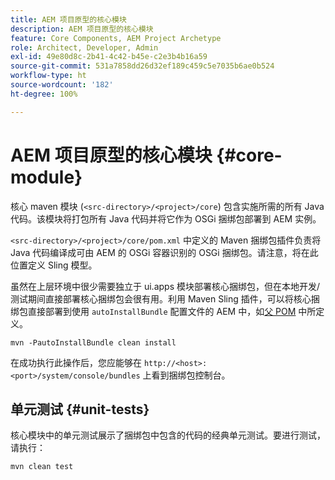 ```yaml
---
title: AEM 项目原型的核心模块
description: AEM 项目原型的核心模块
feature: Core Components, AEM Project Archetype
role: Architect, Developer, Admin
exl-id: 49e80d8c-2b41-4c42-b45e-c2e3b4b16a59
source-git-commit: 531a7858dd26d32ef189c459c5e7035b6ae0b524
workflow-type: ht
source-wordcount: '182'
ht-degree: 100%

---
```


# AEM 项目原型的核心模块 {#core-module}

核心 maven 模块 (`<src-directory>/<project>/core`) 包含实施所需的所有 Java 代码。该模块将打包所有 Java 代码并将它作为 OSGi 捆绑包部署到 AEM 实例。

`<src-directory>/<project>/core/pom.xml` 中定义的 Maven 捆绑包插件负责将 Java 代码编译成可由 AEM 的 OSGi 容器识别的 OSGi 捆绑包。请注意，将在此位置定义 Sling 模型。

虽然在上层环境中很少需要独立于 ui.apps 模块部署核心捆绑包，但在本地开发/测试期间直接部署核心捆绑包会很有用。利用 Maven Sling 插件，可以将核心捆绑包直接部署到使用 `autoInstallBundle` 配置文件的 AEM 中，如[父 POM](/help/developing/archetype/using.md#parent-pom) 中所定义。

```shell
mvn -PautoInstallBundle clean install
```

在成功执行此操作后，您应能够在 `http://<host>:<port>/system/console/bundles` 上看到捆绑包控制台。

## 单元测试 {#unit-tests}

核心模块中的单元测试展示了捆绑包中包含的代码的经典单元测试。要进行测试，请执行：

```shell
mvn clean test
```
